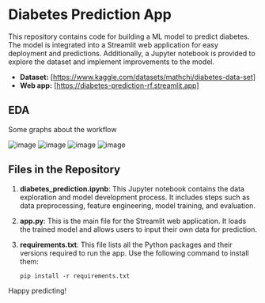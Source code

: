 # Diabetes Prediction App

This repository contains code for building a ML model to predict diabetes. The model is integrated into a Streamlit web application for easy deployment and predictions. Additionally, a Jupyter notebook is provided to explore the dataset and implement improvements to the model.

- **Dataset:** [https://www.kaggle.com/datasets/mathchi/diabetes-data-set]
- **Web app:** [https://diabetes-prediction-rf.streamlit.app]

## EDA

Some graphs about the workflow

![image](https://github.com/JuanDa14Sa/Diabetes-prediction/assets/72633281/9956da4e-7a7e-42d7-9774-eec290b676d0)
![image](https://github.com/JuanDa14Sa/Diabetes-prediction/assets/72633281/7b5e97fc-d532-4b67-b7cb-a4d082114879)
![image](https://github.com/JuanDa14Sa/Diabetes-prediction/assets/72633281/148ba352-d6cd-4003-9a23-4f61678f08a9)
![image](https://github.com/JuanDa14Sa/Diabetes-prediction/assets/72633281/81b0f89e-7445-4864-9848-8122e560a85f)




## Files in the Repository

1. **diabetes_prediction.ipynb**: This Jupyter notebook contains the data exploration and model development process. It includes steps such as data preprocessing, feature engineering, model training, and evaluation.

2. **app.py**: This is the main file for the Streamlit web application. It loads the trained model and allows users to input their own data for prediction.

3. **requirements.txt**: This file lists all the Python packages and their versions required to run the app. Use the following command to install them:

    ```
    pip install -r requirements.txt
    ```

Happy predicting!
